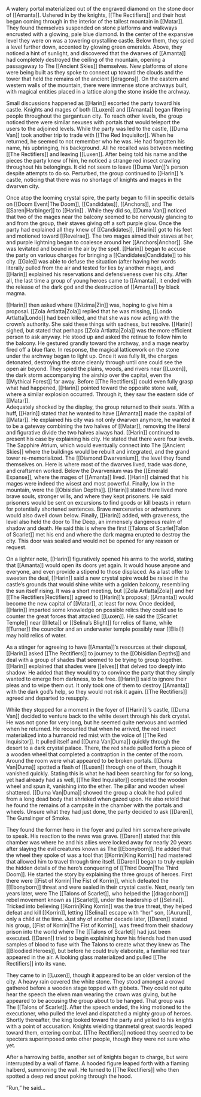 A watery portal materialized out of the engraved diamond on the stone door of [[Amanta]]. Ushered in by the knights, [[The Rectifiers]] and their host began coming through in the interior of the tallest mountain in [[Matar]]. They found themselves suspended on stone platforms and walkways encrusted with a glowing, pale blue diamond. In the center of the expansive level they were on was a towering crystalline castle. Below them, they spied a level further down, accented by glowing green emeralds. Above, they noticed a hint of sunlight, and discovered that the dwarves of [[Amanta]] had completely destroyed the ceiling of the mountain, opening a passageway to The [[Ancient Skies]] themselves. New platforms of stone were being built as they spoke to connect up toward the clouds and the tower that held the remains of the ancient [[dragons]]. On the eastern and western walls of the mountain, there were immense stone archways built, with magical entities placed in a lattice along the stone inside the archway. 

Small discussions happened as [[Harin]] escorted the party toward his castle. Knights and mages of both [[Luxen]] and [[Amanta]] began filtering people throughout the gargantuan city. To reach other levels, the group noticed there were similar nexuses with portals that would teleport the users to the adjoined levels. While the party was led to the castle, [[Duma Van]] took another trip to trade with [[The Red Inquisitor]]. When he returned, he seemed to not remember who he was. He had forgotten his name, his upbringing, his background. All he recalled was between meeting [[The Rectifiers]] and leaving [[Luxen]]. After being told his name and the pieces the party knew of him, he noticed a strange red insect crawling throughout his belongings. It did not seem to leave [[Duma Van]]’s person despite attempts to do so. Perturbed, the group continued to [[Harin]] ’s castle, noticing that there was no shortage of knights and mages in the dwarven city.

Once atop the looming crystal spire, the party began to fill in specific details on [[Doom Event|The Doom]], [[Candidates]], [[Anchors]], and The [[Saren|Harbinger]] to [[Harin]] . While they did so, [[Duma Van]] noticed that two of the mages near the balcony seemed to be nervously glancing to and from the group, their staves giving off a soft purple glow. Once the party had explained all they knew of [[Candidates]], [[Harin]]  got to his feet and motioned toward [[Revelrae]]. The two mages aimed their staves at her, and purple lightning began to coalesce around her [[Anchors|Anchor]]. She was levitated and bound in the air by the spell. [[Harin]]  began to accuse the party on various charges for bringing a [[Candidates|Candidate]] to his city. [[Gale]] was able to defuse the situation (after having her words literally pulled from the air and tested for lies by another mage), and [[Harin]]  explained his reservations and defensiveness over his city. After all, the last time a group of young heroes came to [[Amanta]], it ended with the release of the dark god and the destruction of [[Amanta]] by black magma. 

[[Harin]] then asked where [[Nizima|Zin]] was, hoping to give him a proposal. [[Zola Artlatta|Zola]] replied that he was missing, [[Londo Artlatta|Londo]] had been killed, and that she was now acting with the crown’s authority. She said these things with sadness, but resolve. [[Harin]] sighed, but stated that perhaps [[Zola Artlatta|Zola]] was the more efficient person to ask anyway. He stood up and asked the retinue to follow him to the balcony. He gestured grandly toward the archway, and a mage nearby fired off a blue flare. In response, the magical latticework on the stone under the archway began to light up. Once it was fully lit, the charges detonated, destroying the stone cleanly through until one could see the open air beyond. They spied the plains, woods, and rivers near [[Luxen]], the dark storm accompanying the airship over the capital, even the [[Mythical Forest]] far away. Before [[The Rectifiers]] could even fully grasp what had happened, [[Harin]] pointed toward the opposite stone wall, where a similar explosion occurred. Through it, they saw the eastern side of [[Matar]].   
Adequately shocked by the display, the group returned to their seats. With a huff, [[Harin]]  stated that he wanted to have [[Amanta]] made the capital of [[Matar]]. He explained his city was not only dwarven anymore, he wanted it to be a gateway combining the two halves of [[Matar]], removing the literal and figurative divide the two halves always had. [[Harin]] continued to present his case by explaining his city. He stated that there were four levels. The Sapphire Atrium, which would eventually connect into The [[Ancient Skies]] where the buildings would be rebuilt and integrated, and the grand tower re-memorialized. The [[Diamond Dwarvenium]], the level they found themselves on. Here is where most of the dwarves lived, trade was done, and craftsmen worked. Below the Dwarvenium was the [[Emerald Expanse]], where the mages of [[Amanta]] lived. [[Harin]]  claimed that his mages were indeed the wisest and most powerful. Finally, low in the mountain, were the [[Obisidian Depths]]. [[Harin]]  stated there lived more brave souls, stronger wills, and where they kept prisoners. He said prisoners would be sent on excursions to find goods or kill beasts in return for potentially shortened sentences. Brave mercenaries or adventurers would also dwell down below. Finally, [[Harin]]  added, with graveness, the level also held the door to The Deep, an immensely dangerous realm of shadow and death. He said this is where the first [[Talons of Scarlet|Talon of Scarlet]] met his end and where the dark magma erupted to destroy the city. This door was sealed and would not be opened for any reason or request. 

On a lighter note, [[Harin]] figuratively opened his arms to the world, stating that [[Amanta]] would open its doors yet again. It would house anyone and everyone, and even provide a stipend to those displaced. As a last offer to sweeten the deal, [[Harin]]  said a new crystal spire would be raised in the castle’s grounds that would shine white with a golden balcony, resembling the sun itself rising. It was a short meeting, but [[Zola Artlatta|Zola]] and her [[The Rectifiers|Rectifiers]] agreed to [[Harin]]’s proposal; [[Amanta]] would become the new capital of [[Matar]], at least for now. Once decided, [[Harin]]  imparted some knowledge on possible relics they could use to counter the great forces that attacked [[Luxen]]. He said the [[Scarlet Temple]] near [[Illeta]] or [[Selina’s Blight]] for relics of flame, while [[Turner]] the councilor and an underwater temple possibly near [[Elisi]] may hold relics of water. 

As a stinger for agreeing to have [[Amanta]]’s resources at their disposal, [[Harin]]  asked [[The Rectifiers]] to journey to the [[Obisidian Depths]] and deal with a group of shades that seemed to be trying to group together. [[Harin]]  explained that shades were [[elves]] that delved too deeply into shadow. He added that they would try to convince the party that they simply wanted to emerge from darkness, to be free. [[Harin]]  said to ignore their pleas and to wipe them out. It only took one of them to destroy [[Amanta]] with the dark god’s help, so they would not risk it again. [[The Rectifiers]] agreed and departed to resupply. 

While they stopped for a moment in the foyer of [[Harin]] ’s castle, [[Duma Van]] decided to venture back to the white desert through his dark crystal. He was not gone for very long, but he seemed quite nervous and worried when he returned. He recounted that when he arrived, the red insect materialized into a humanoid red mist with the voice of [[The Red Inquisitor]]. It pulled itself and [[Duma Van|Duma]] quickly through the desert to a dark crystal palace. There, the red shade pulled forth a piece of a wooden wheel that completed a contraption in the center of the room. Around the room were what appeared to be broken portals. [[Duma Van|Duma]] spotted a flash of [[Luxen]] through one of them, though it vanished quickly. Stating this is what he had been searching for for so long, yet had already had as well, [[The Red Inquisitor]] completed the wooden wheel and spun it, vanishing into the ether. The pillar and wooden wheel shattered. [[Duma Van|Duma]] showed the group a cloak he had pulled from a long dead body that shrieked when gazed upon. He also retold that he found the remains of a campsite in the chamber with the portals and wheels. Unsure what they had just done, the party decided to ask [[Daren]], The Gunslinger of Smoke.  

They found the former hero in the foyer and pulled him somewhere private to speak. His reaction to the news was grave. [[Daren]] stated that this chamber was where he and his allies were locked away for nearly 20 years after slaying the evil creatures known as The [[Ebonyborn]]. He added that the wheel they spoke of was a tool that [[Korrin|King Korrin]] had mastered that allowed him to travel through time itself. [[Daren]] began to truly explain the hidden details of the hero’s conquering of [[Third Doom|The Third Doom]]. He started the story by explaining the three groups of heroes. First there were [[Fist of Korrin|The Fist of Korrin]], which defeated the [[Ebonyborn]] threat and were sealed in their crystal castle. Next, nearly ten years later, were The [[Talons of Scarlet]], who helped the [[dragonborn]] rebel movement known as [[Scarlet]], under the leadership of [[Selina]]. Tricked into believing [[Korrin|King Korrin]] was the true threat, they helped defeat and kill [[Korrin]], letting [[Selina]] escape with “her” son, [[Aurum]], only a child at the time. Just shy of another decade later, [[Daren]] stated his group, [[Fist of Korrin|The Fist of Korrin]], was freed from their shadowy prison into the world where The [[Talons of Scarlet]] had just been executed. [[Daren]] tried to begin explaining how his friends had then used samples of blood to fuse with The Talons to create what they knew as The [[Bloodied Heroes]], but before he could truly elaborate, a familiar red tear appeared in the air. A looking glass materialized and pulled [[The Rectifiers]] into its vane. 

They came to in [[Luxen]], though it appeared to be an older version of the city. A heavy rain covered the white stone. They stood amongst a crowd gathered before a wooden stage topped with gibbets. They could not quite hear the speech the elven man wearing the crown was giving, but he appeared to be accusing the group about to be hanged. That group was The [[Talons of Scarlet]]. After the speech ended, the king motioned to the executioner, who pulled the level and dispatched a mighty group of heroes. Shortly thereafter, the king looked toward the party and yelled to his knights with a point of accusation. Knights wielding titanmetal great swords leaped toward them, entering combat. [[The Rectifiers]] noticed they seemed to be specters superimposed onto other people, though they were not sure who yet. 

After a harrowing battle, another set of knights began to charge, but were interrupted by a wall of flame. A hooded figure leaped forth with a flaming halberd, summoning the wall. He turned to [[The Rectifiers]] who then spotted a deep red snout poking through the hood.

“Run,” he said...

